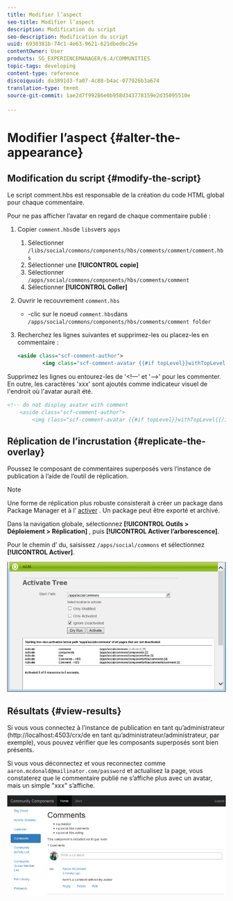 ```yaml
---
title: Modifier l’aspect
seo-title: Modifier l’aspect
description: Modification du script
seo-description: Modification du script
uuid: 6930381b-74c1-4e63-9621-621dbedbc25e
contentOwner: User
products: SG_EXPERIENCEMANAGER/6.4/COMMUNITIES
topic-tags: developing
content-type: reference
discoiquuid: da3891d3-fa07-4c88-b4ac-077926b3a674
translation-type: tm+mt
source-git-commit: 1ae2d7f99286e0b958d343778159e2d35095510e

---
```



# Modifier l’aspect {#alter-the-appearance}

## Modification du script {#modify-the-script}

Le script comment.hbs est responsable de la création du code HTML global pour chaque commentaire.

Pour ne pas afficher l’avatar en regard de chaque commentaire publié :

1. Copier `comment.hbs`de `libs`vers `apps`
   1. Sélectionner `/libs/social/commons/components/hbs/comments/comment/comment.hbs`
   1. Sélectionner une **[!UICONTROL copie]**
   1. Sélectionner `/apps/social/commons/components/hbs/comments/comment`
   1. Sélectionner **[!UICONTROL Coller]**
1. Ouvrir le recouvrement `comment.hbs`
   * -clic sur le noeud `comment.hbs`dans `/apps/social/commons/components/hbs/comments/comment folder`
1. Recherchez les lignes suivantes et supprimez-les ou placez-les en commentaire :

   ```xml
   <aside class="scf-comment-author">
           <img class="scf-comment-avatar {{#if topLevel}}withTopLevel{{/if}}" src="{{author.avatarUrl}}"></img>
   ```

Supprimez les lignes ou entourez-les de &#39;&lt;!—&#39; et &#39;—>&#39; pour les commenter. En outre, les caractères &#39;xxx&#39; sont ajoutés comme indicateur visuel de l&#39;endroit où l&#39;avatar aurait été.

```xml
<!-- do not display avatar with comment
    <aside class="scf-comment-author">
        <img class="scf-comment-avatar {{#if topLevel}}withTopLevel{{/if}}" src="{{author.avatarUrl}}"></img>
```

## Réplication de l’incrustation {#replicate-the-overlay}

Poussez le composant de commentaires superposés vers l’instance de publication à l’aide de l’outil de réplication.

>[!NOTE]
>
>Une forme de réplication plus robuste consisterait à créer un package dans Package Manager et à l’ [activer](../../help/sites-administering/package-manager.md#replicating-packages) . Un package peut être exporté et archivé.

Dans la navigation globale, sélectionnez **[!UICONTROL Outils > Déploiement > Réplication]** , puis **[!UICONTROL Activer l’arborescence]**.

Pour le chemin d’ du, saisissez `/apps/social/commons` et sélectionnez **[!UICONTROL Activer]**.

![chlimage_1-42](assets/chlimage_1-42.png)

## Résultats {#view-results}

Si vous vous connectez à l’instance de publication en tant qu’administrateur (http://localhost:4503/crx/de en tant qu’administrateur/administrateur, par exemple), vous pouvez vérifier que les composants superposés sont bien présents.

Si vous vous déconnectez et vous reconnectez comme `aaron.mcdonald@mailinator.com/password` et actualisez la page, vous constaterez que le commentaire publié ne s’affiche plus avec un avatar, mais un simple &quot;xxx&quot; s’affiche.

![chlimage_1-43](assets/chlimage_1-43.png)

